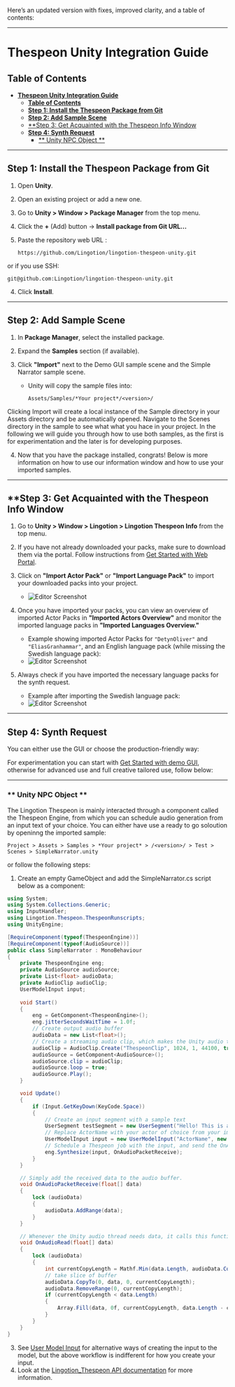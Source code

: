 Here’s an updated version with fixes, improved clarity, and a table of contents:

---

# **Thespeon Unity Integration Guide**

## **Table of Contents**
- [**Thespeon Unity Integration Guide**](#thespeon-unity-integration-guide)
  - [**Table of Contents**](#table-of-contents)
  - [**Step 1: Install the Thespeon Package from Git**](#step-1-install-the-thespeon-package-from-git)
  - [**Step 2: Add Sample Scene**](#step-2-add-sample-scene)
  - [\*\*Step 3: Get Acquainted with the Thespeon Info Window](#step-3-get-acquainted-with-the-thespeon-info-window)
  - [**Step 4: Synth Request**](#step-4-synth-request)
    - [\*\* Unity NPC Object \*\*](#-unity-npc-object-)

---

## **Step 1: Install the Thespeon Package from Git**

1. Open **Unity**.  
2. Open an existing project or add a new one.
1. Go to **Unity > Window > Package Manager** from the top menu.  
2. Click the **+** (Add) button → **Install package from Git URL...**  
3. Paste the repository web URL :  

   ```
   https://github.com/Lingotion/lingotion-thespeon-unity.git
   ```
or if you use SSH:

   ```
   git@github.com:Lingotion/lingotion-thespeon-unity.git
   ```

4. Click **Install**.  

---

## **Step 2: Add Sample Scene**

1. In **Package Manager**, select the installed package.  
2. Expand the **Samples** section (if available).  
3. Click **"Import"** next to the Demo GUI sample scene and the Simple Narrator sample scene.  

   - Unity will copy the sample files into:  

     ```
     Assets/Samples/*Your project*/<version>/
     ```

Clicking Import will create a local instance of the Sample directory in your Assets directory and be automatically opened. Navigate to the Scenes directory in the sample to see what what you hace in your project. In the following we will guide you through how to use both samples, as the first is for experimentation and the later is for developing purposes.


4. Now that you have the package installed, congrats! Below is more information on how to use our information window and how to use your imported samples.
---

## **Step 3: Get Acquainted with the Thespeon Info Window

1. Go to **Unity > Window > Lingotion > Lingotion Thespeon Info** from the top menu.  
2. If you have not already downloaded your packs, make sure to download them via the portal. Follow instructions from [Get Started with Web Portal](./get-started-webportal.md).  
3. Click on **"Import Actor Pack"** or **"Import Language Pack"** to import your downloaded packs into your project.  
   - ![Editor Screenshot](./data/editor1.png?raw=true "Editor Screenshot")  

4. Once you have imported your packs, you can view an overview of imported Actor Packs in **"Imported Actors Overview"** and monitor the imported language packs in **"Imported Languages Overview."**  
   - Example showing imported Actor Packs for `"DetynOliver"` and `"EliasGranhammar"`, and an English language pack (while missing the Swedish language pack):  
   - ![Editor Screenshot](./data/editor2.png?raw=true "Editor Screenshot")  

5. Always check if you have imported the necessary language packs for the synth request.  
   - Example after importing the Swedish language pack:  
   - ![Editor Screenshot](./data/editor3.png?raw=true "Editor Screenshot")  

---

## **Step 4: Synth Request**

You can either use the GUI or choose the production-friendly way:

For experimentation you can start with [Get Started with demo GUI](./using-the-demogui-sample.md), otherwise for advanced use and full creative tailored use, follow below:


---
### ** Unity NPC Object **

The Lingotion Thespeon is mainly interacted through a component called the Thespeon Engine, from which you can schedule audio generation from an input text of your choice.  You can either have use a ready to go soloution by openinng the imported sample:

```
Project > Assets > Samples > *Your project* > /<version>/ > Test > Scenes > SimpleNarrator.unity
```
or follow the following steps:

1. Create an empty GameObject and add the SimpleNarrator.cs script below as a component:
```csharp
using System;
using System.Collections.Generic;
using InputHandler;
using Lingotion.Thespeon.ThespeonRunscripts;
using UnityEngine;

[RequireComponent(typeof(ThespeonEngine))]
[RequireComponent(typeof(AudioSource))]
public class SimpleNarrator : MonoBehaviour
{
    private ThespeonEngine eng;
    private AudioSource audioSource;
    private List<float> audioData;
    private AudioClip audioClip;
    UserModelInput input;
    
    void Start()
    {
        eng = GetComponent<ThespeonEngine>();
        eng.jitterSecondsWaitTime = 1.0f;
        // Create output audio buffer
        audioData = new List<float>();
        // Create a streaming audio clip, which makes the Unity audio thread call OnAudioRead whenever it requests more audio.
        audioClip = AudioClip.Create("ThespeonClip", 1024, 1, 44100, true, OnAudioRead);
        audioSource = GetComponent<AudioSource>();
        audioSource.clip = audioClip;
        audioSource.loop = true;
        audioSource.Play();
    }

    void Update()
    {
        if (Input.GetKeyDown(KeyCode.Space))
        {
            // Create an input segment with a sample text
            UserSegment testSegment = new UserSegment("Hello! This is a sample text, and I hope you are glad to hear my voice.");
            // Replace ActorName with your actor of choice from your imported actor list in the Lingotion Thespeon Info window.
            UserModelInput input = new UserModelInput("ActorName", new List<UserSegment>() { testSegment });
            // Schedule a Thespeon job with the input, and send the OnAudioPacketReceive as a callback for the audio chunks.
            eng.Synthesize(input, OnAudioPacketReceive);
        }
    }

    // Simply add the received data to the audio buffer. 
    void OnAudioPacketReceive(float[] data)
    {
        lock (audioData)
        {
            audioData.AddRange(data);
        }
    }

    // Whenever the Unity audio thread needs data, it calls this function for us to fill the float[] data. 
    void OnAudioRead(float[] data)
    {
        lock (audioData)
        {
            int currentCopyLength = Mathf.Min(data.Length, audioData.Count);
            // take slice of buffer
            audioData.CopyTo(0, data, 0, currentCopyLength);
            audioData.RemoveRange(0, currentCopyLength);
            if (currentCopyLength < data.Length)
            {
                Array.Fill(data, 0f, currentCopyLength, data.Length - currentCopyLength);
            }
        }
    }
}

```
3. See [User Model Input](https://github.com/Lingotion/unity-package/blob/sdk-ActorPack-feedback/Documentation%7E/UserModelInput.md) for alternative ways of creating the input to the model, but the above workflow is indifferent for how you create your input.
4. Look at the [Lingotion_Thespeon API documentation](./api/) for more information.
